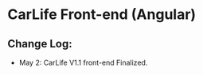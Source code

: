 # CarLife Front-end (Angular)    

## Change Log:     

  - May 2: CarLife V1.1 front-end Finalized.
